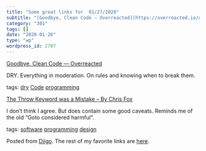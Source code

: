 ```yaml
---
title: "Some great links for  01/27/2020"
subtitle: "[Goodbye, Clean Code — Overreacted](https://overreacted.io/goodbye-clean-code/)"
category: "301"
tags: []
date: "2020-01-26"
type: "wp"
wordpress_id: 2707
---
```

[Goodbye, Clean Code — Overreacted](https://overreacted.io/goodbye-clean-code/) 

DRY. Everything in moderation. On rules and knowing when to break them. 

 tags: [dry](https://www.diigo.com/user/pitosalas/dry) [Code](https://www.diigo.com/user/pitosalas/Code) [programming](https://www.diigo.com/user/pitosalas/programming)

 [The Throw Keyword was a Mistake – By Chris Fox](https://hackernoon.com/the-throw-keyword-was-a-mistake-l9e532di) 

I don’t think I agree. But does contain some good caveats. Reminds me of the old “Goto considered harmful”. 

 tags: [software](https://www.diigo.com/user/pitosalas/software) [programming](https://www.diigo.com/user/pitosalas/programming) [design](https://www.diigo.com/user/pitosalas/design)

Posted from [Diigo](https://www.diigo.com). The rest of my favorite links are [here](https://www.diigo.com/user/pitosalas).